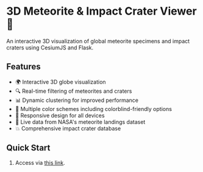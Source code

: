 # 3D Meteorite & Impact Crater Viewer 🌠

An interactive 3D visualization of global meteorite specimens and impact craters using CesiumJS and Flask.

## Features

- 🌍 Interactive 3D globe visualization
- 🔍 Real-time filtering of meteorites and craters
- 📊 Dynamic clustering for improved performance
- 🎨 Multiple color schemes including colorblind-friendly options
- 📱 Responsive design for all devices
- 🔄 Live data from NASA's meteorite landings dataset
- 💥 Comprehensive impact crater database

## Quick Start

1. Access via [this link]("www.impact.arijguest.com").
